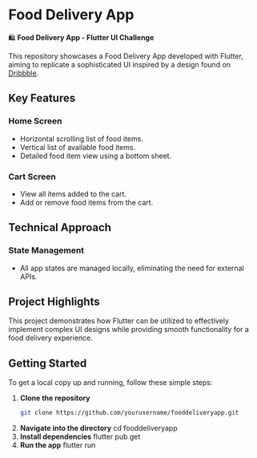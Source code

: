 # Food Delivery App

🛍️ **Food Delivery App - Flutter UI Challenge**

This repository showcases a Food Delivery App developed with Flutter, aiming to replicate a sophisticated UI inspired by a design found on [Dribbble](https://dribbble.com/shots/15082658-Food-Delivery-App).

## Key Features

### Home Screen
- Horizontal scrolling list of food items.
- Vertical list of available food items.
- Detailed food item view using a bottom sheet.

### Cart Screen
- View all items added to the cart.
- Add or remove food items from the cart.

## Technical Approach
### State Management
- All app states are managed locally, eliminating the need for external APIs.

## Project Highlights
This project demonstrates how Flutter can be utilized to effectively implement complex UI designs while providing smooth functionality for a food delivery experience.

## Getting Started
To get a local copy up and running, follow these simple steps:

1. **Clone the repository**
   ```bash
   git clone https://github.com/yourusername/fooddeliveryapp.git
   
2. **Navigate into the directory**
   cd fooddeliveryapp
3. **Install dependencies**
   flutter pub get
4. **Run the app**
   flutter run